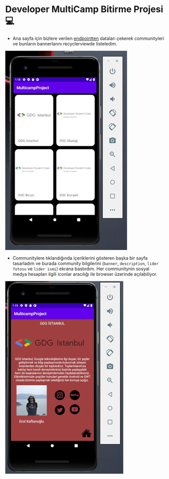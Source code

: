 # Developer MultiCamp Bitirme Projesi :computer:
- Ana sayfa için bizlere verilen [endpointten](https://5f6642a143662800168e7538.mockapi.io/multicamp/communities) dataları çekerek communityleri ve
bunların bannerlarını recyclerviewde listeledim. 

![homePage](https://github.com/Berfingokmen/MulticampAndroidProject/blob/master/ss/first.jpg)

- Communitylere tıklandığında içeriklerini gösteren başka bir sayfa tasarladım ve burada community bilgilerini (`banner`, `description`, `lider fotosu` 
ve `lider ismi`) ekrana bastırdım. Her communitynin sosyal medya hesapları ilgili iconlar aracılığı ile browser üzerinde açılabiliyor.

![homePage](https://github.com/Berfingokmen/MulticampAndroidProject/blob/master/ss/second.jpg)

